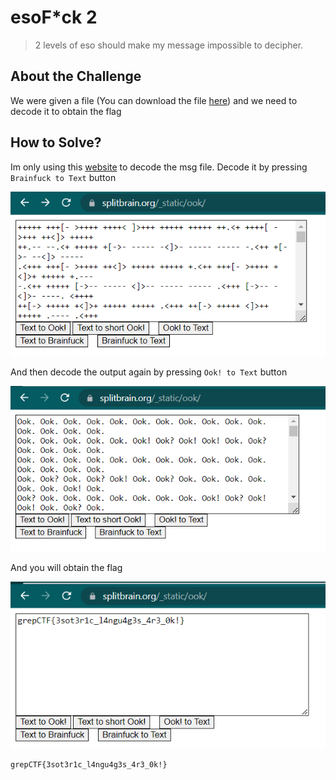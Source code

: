 # esoF*ck 2
> 2 levels of eso should make my message impossible to decipher.

## About the Challenge
We were given a file (You can download the file [here](msg.txt)) and we need to decode it to obtain the flag

## How to Solve?
Im only using this [website](https://www.splitbrain.org/_static/ook/) to decode the msg file. Decode it by pressing `Brainfuck to Text` button

![decode](images/decode.png)

And then decode the output again by pressing `Ook! to Text` button

![decode_2](images/decode_2.png)

And you will obtain the flag

![flag](images/flag.png)

```
grepCTF{3sot3r1c_l4ngu4g3s_4r3_0k!}
```